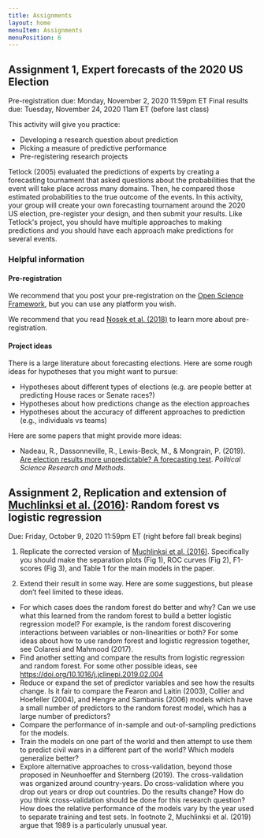 ```yaml
---
title: Assignments
layout: home
menuItem: Assignments
menuPosition: 6
---
```


## Assignment 1, Expert forecasts of the 2020 US Election

Pre-registration due: Monday, November 2, 2020 11:59pm ET
Final results due: Tuesday, November 24, 2020 11am ET (before last class)

This activity will give you practice:
- Developing a research question about prediction
- Picking a measure of predictive performance
- Pre-registering research projects

Tetlock (2005) evaluated the predictions of experts by creating a forecasting tournament that asked questions about the probabilities that the event will take place across many domains. Then, he compared those estimated probabilities to the true outcome of the events. In this activity, your group will create your own forecasting tournament around the 2020 US election, pre-register your design, and then submit your results.  Like Tetlock's project, you should have multiple approaches to making predictions and you should have each approach make predictions for several events.

### Helpful information

#### Pre-registration

We recommend that you post your pre-registration on the [Open Science Framework](https://osf.io/prereg/), but you can use any platform you wish.

We recommend that you read [Nosek et al. (2018)](https://www.pnas.org/content/115/11/2600) to learn more about pre-registration.

#### Project ideas

There is a large literature about forecasting elections.  Here are some rough ideas for hypotheses that you might want to pursue:

- Hypotheses about different types of elections (e.g. are people better at predicting House races or Senate races?)
- Hypotheses about how predictions change as the election approaches
- Hypotheses about the accuracy of different approaches to prediction (e.g., individuals vs teams)

Here are some papers that might provide more ideas:

- Nadeau, R., Dassonneville, R., Lewis-Beck, M., & Mongrain, P. (2019). [Are election results more unpredictable? A forecasting test](https://dx.doi.org/10.1017/psrm.2019.24). _Political Science Research and Methods_.

## Assignment 2, Replication and extension of [Muchlinksi et al. (2016)](https://doi.org/10.1093/pan/mpv024): Random forest vs logistic regression

Due: Friday, October 9, 2020 11:59pm ET (right before fall break begins)

1) Replicate the corrected version of [Muchlinksi et al. (2016)](https://doi.org/10.1093/pan/mpv024). Specifically you should make the separation plots (Fig 1), ROC curves (Fig 2), F1-scores (Fig 3), and Table 1 for the main models in the paper.

2) Extend their result in some way.  Here are some suggestions, but please don’t feel limited to these ideas.
- For which cases does the random forest do better and why? Can we use what this learned from the random forest to build a better logistic regression model? For example, is the random forest discovering interactions between variables or non-linearities or both? For some ideas about how to use random forest and logistic regression together, see Colaresi and Mahmood (2017).
- Find another setting and compare the results from logistic regression and random forest.  For some other possible ideas, see https://doi.org/10.1016/j.jclinepi.2019.02.004
- Reduce or expand the set of predictor variables and see how the results change.  Is it fair to compare the Fearon and Laitin (2003), Collier and Hoefeller (2004), and Hengre and Sambanis (2006) models which have a small number of predictors to the random forest model, which has a large number of predictors?
- Compare the performance of in-sample and out-of-sampling predictions for the models.
- Train the models on one part of the world and then attempt to use them to predict civil wars in a different part of the world?  Which models generalize better?
- Explore alternative approaches to cross-validation, beyond those proposed in Neunhoeffer and Sternberg (2019). The cross-validation was organized around country-years. Do cross-validation where you drop out years or drop out countries.  Do the results change? How do you think cross-validation should be done for this research question? How does the relative performance of the models vary by the year used to separate training and test sets. In footnote 2, Muchlinksi et al. (2019) argue that 1989 is a particularly unusual year.
